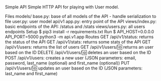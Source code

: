 
Simple API
Simple HTTP API for playing with User model.

Files
models/
base.py: base of all models of the API - handle serialization to file
user.py: user model
api/v1
app.py: entry point of the API
views/index.py: basic endpoints of the API: /status and /stats
views/users.py: all users endpoints
Setup
$ pip3 install -r requirements.txt
Run
$ API_HOST=0.0.0.0 API_PORT=5000 python3 -m api.v1.app
Routes
GET /api/v1/status: returns the status of the API
GET /api/v1/stats: returns some stats of the API
GET /api/v1/users: returns the list of users
GET /api/v1/users/:id: returns an user based on the ID
DELETE /api/v1/users/:id: deletes an user based on the ID
POST /api/v1/users: creates a new user (JSON parameters: email, password, last_name (optional) and first_name (optional))
PUT /api/v1/users/:id: updates an user based on the ID (JSON parameters: last_name and first_name)
